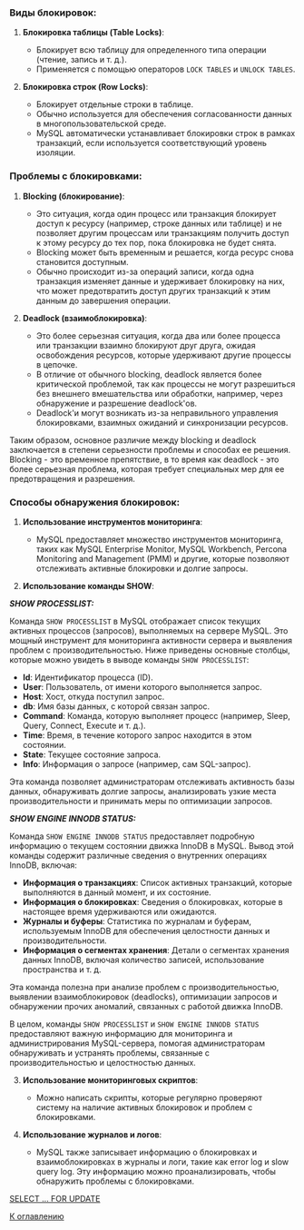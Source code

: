 ### Виды блокировок:

1. **Блокировка таблицы (Table Locks)**:
    - Блокирует всю таблицу для определенного типа операции (чтение, запись и т. д.).
    - Применяется с помощью операторов `LOCK TABLES` и `UNLOCK TABLES`.

2. **Блокировка строк (Row Locks)**:
    - Блокирует отдельные строки в таблице.
    - Обычно используется для обеспечения согласованности данных в многопользовательской среде.
    - MySQL автоматически устанавливает блокировки строк в рамках транзакций, если используется соответствующий уровень
      изоляции.

### Проблемы с блокировками:

1. **Blocking (блокирование)**:
    - Это ситуация, когда один процесс или транзакция блокирует доступ к ресурсу (например, строке данных или таблице) и
      не позволяет другим процессам или транзакциям получить доступ к этому ресурсу до тех пор, пока блокировка не будет
      снята.
    - Blocking может быть временным и решается, когда ресурс снова становится доступным.
    - Обычно происходит из-за операций записи, когда одна транзакция изменяет данные и удерживает блокировку на них, что
      может предотвратить доступ других транзакций к этим данным до завершения операции.

2. **Deadlock (взаимоблокировка)**:
    - Это более серьезная ситуация, когда два или более процесса или транзакции взаимно блокируют друг друга, ожидая
      освобождения ресурсов, которые удерживают другие процессы в цепочке.
    - В отличие от обычного blocking, deadlock является более критической проблемой, так как процессы не могут
      разрешиться без внешнего вмешательства или обработки, например, через обнаружение и разрешение deadlock'ов.
    - Deadlock'и могут возникать из-за неправильного управления блокировками, взаимных ожиданий и синхронизации
      ресурсов.

Таким образом, основное различие между blocking и deadlock заключается в степени серьезности проблемы и способах ее
решения. Blocking - это временное препятствие, в то время как deadlock - это более серьезная проблема, которая требует
специальных мер для ее предотвращения и разрешения.

### Способы обнаружения блокировок:

1. **Использование инструментов мониторинга**:
    - MySQL предоставляет множество инструментов мониторинга, таких как MySQL Enterprise Monitor, MySQL Workbench,
      Percona Monitoring and Management (PMM) и другие, которые позволяют отслеживать активные блокировки и долгие
      запросы.

2. **Использование команды SHOW**:

_**SHOW PROCESSLIST:**_

Команда `SHOW PROCESSLIST` в MySQL отображает список текущих активных процессов (запросов), выполняемых на сервере
MySQL. Это мощный инструмент для мониторинга активности сервера и выявления проблем с производительностью. Ниже
приведены основные столбцы, которые можно увидеть в выводе команды `SHOW PROCESSLIST`:

- **Id**: Идентификатор процесса (ID).
- **User**: Пользователь, от имени которого выполняется запрос.
- **Host**: Хост, откуда поступил запрос.
- **db**: Имя базы данных, с которой связан запрос.
- **Command**: Команда, которую выполняет процесс (например, Sleep, Query, Connect, Execute и т. д.).
- **Time**: Время, в течение которого запрос находится в этом состоянии.
- **State**: Текущее состояние запроса.
- **Info**: Информация о запросе (например, сам SQL-запрос).

Эта команда позволяет администраторам отслеживать активность базы данных, обнаруживать долгие запросы, анализировать
узкие места производительности и принимать меры по оптимизации запросов.

_**SHOW ENGINE INNODB STATUS:**_

Команда `SHOW ENGINE INNODB STATUS` предоставляет подробную информацию о текущем состоянии движка InnoDB в MySQL. Вывод
этой команды содержит различные сведения о внутренних операциях InnoDB, включая:

- **Информация о транзакциях**: Список активных транзакций, которые выполняются в данный момент, и их состояние.
- **Информация о блокировках**: Сведения о блокировках, которые в настоящее время удерживаются или ожидаются.
- **Журналы и буферы**: Статистика по журналам и буферам, используемым InnoDB для обеспечения целостности данных и
  производительности.
- **Информация о сегментах хранения**: Детали о сегментах хранения данных InnoDB, включая количество записей,
  использование пространства и т. д.

Эта команда полезна при анализе проблем с производительностью, выявлении взаимоблокировок (deadlocks), оптимизации
запросов и обнаружении прочих аномалий, связанных с работой движка InnoDB.

В целом, команды `SHOW PROCESSLIST` и `SHOW ENGINE INNODB STATUS` предоставляют важную информацию для мониторинга и
администрирования MySQL-сервера, помогая администраторам обнаруживать и устранять проблемы, связанные с
производительностью и целостностью данных.

3. **Использование мониторинговых скриптов**:
    - Можно написать скрипты, которые регулярно проверяют систему на наличие активных блокировок и проблем с
      блокировками.

4. **Использование журналов и логов**:
    - MySQL также записывает информацию о блокировках и взаимоблокировках в журналы и логи, такие как error log и slow
      query log. Эту информацию можно проанализировать, чтобы обнаружить проблемы с блокировками.

[SELECT ... FOR UPDATE](select-for-update.md)

[К оглавлению](../readme.md)
